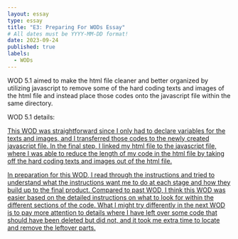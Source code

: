 ```yaml
---
layout: essay
type: essay
title: "E3: Preparing For WODs Essay"
# All dates must be YYYY-MM-DD format!
date: 2023-09-24
published: true
labels:
  - WODs
---
```

WOD 5.1 aimed to make the html file cleaner and better organized by utilizing javascript to remove some of the hard coding texts and images of the html file and instead place those codes onto the javascript file within the same directory. 

WOD 5.1 details: <ul> <a href="https://dport96.github.io/ITM352/morea/050.variables_data_types/experience-SmartPhoneProducts1_variables.html"> </ul>

This WOD was straightforward since I only had to declare variables for the texts and images, and I transferred those codes to the newly created javascript file. In the final step, I linked my html file to the javascript file, where I was able to reduce the length of my code in the html file by taking off the hard coding texts and images out of the html file.

In preparation for this WOD, I read through the instructions and tried to understand what the instructions want me to do at each stage and how they build up to the final product. Compared to past WOD, I think this WOD was easier based on the detailed instructions on what to look for within the different sections of the code. What I might try differently in the next WOD is to pay more attention to details where I have left over some code that should have been deleted but did not, and it took me extra time to locate and remove the leftover parts.
